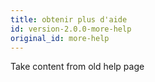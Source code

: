 ```yaml
---
title: obtenir plus d'aide
id: version-2.0.0-more-help
original_id: more-help
---
```


Take content from old help page